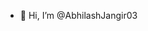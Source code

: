 - 👋 Hi, I’m @AbhilashJangir03

<!---
AbhilashJangir03/AbhilashJangir03 is a ✨ special ✨ repository because its `README.md` (this file) appears on your GitHub profile.
You can click the Preview link to take a look at your changes.
--->
